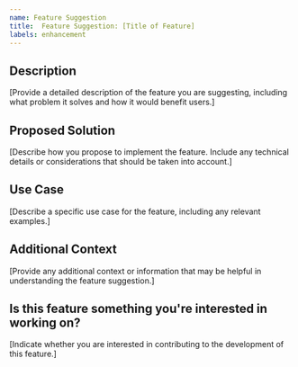 ```yaml
---
name: Feature Suggestion
title:  Feature Suggestion: [Title of Feature]
labels: enhancement
---
```


## Description
[Provide a detailed description of the feature you are suggesting, including what problem it solves and how it would benefit users.]

## Proposed Solution
[Describe how you propose to implement the feature. Include any technical details or considerations that should be taken into account.]

## Use Case
[Describe a specific use case for the feature, including any relevant examples.]

## Additional Context
[Provide any additional context or information that may be helpful in understanding the feature suggestion.]

## Is this feature something you're interested in working on?
[Indicate whether you are interested in contributing to the development of this feature.]
